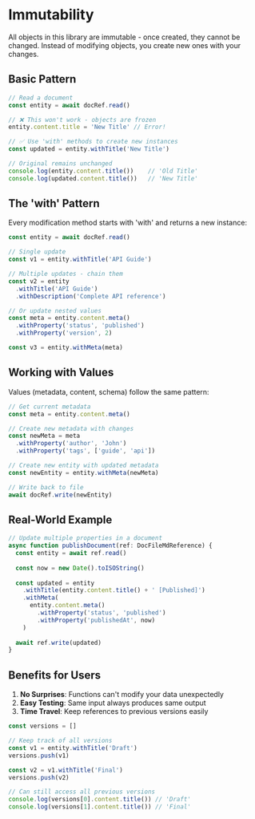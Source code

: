 # Immutability

All objects in this library are immutable - once created, they cannot be changed. Instead of modifying objects, you create new ones with your changes.

## Basic Pattern

```typescript
// Read a document
const entity = await docRef.read()

// ❌ This won't work - objects are frozen
entity.content.title = 'New Title' // Error!

// ✅ Use 'with' methods to create new instances
const updated = entity.withTitle('New Title')

// Original remains unchanged
console.log(entity.content.title())    // 'Old Title'
console.log(updated.content.title())   // 'New Title'
```

## The 'with' Pattern

Every modification method starts with 'with' and returns a new instance:

```typescript
const entity = await docRef.read()

// Single update
const v1 = entity.withTitle('API Guide')

// Multiple updates - chain them
const v2 = entity
  .withTitle('API Guide')
  .withDescription('Complete API reference')

// Or update nested values
const meta = entity.content.meta()
  .withProperty('status', 'published')
  .withProperty('version', 2)

const v3 = entity.withMeta(meta)
```

## Working with Values

Values (metadata, content, schema) follow the same pattern:

```typescript
// Get current metadata
const meta = entity.content.meta()

// Create new metadata with changes
const newMeta = meta
  .withProperty('author', 'John')
  .withProperty('tags', ['guide', 'api'])

// Create new entity with updated metadata
const newEntity = entity.withMeta(newMeta)

// Write back to file
await docRef.write(newEntity)
```

## Real-World Example

```typescript
// Update multiple properties in a document
async function publishDocument(ref: DocFileMdReference) {
  const entity = await ref.read()
  
  const now = new Date().toISOString()
  
  const updated = entity
    .withTitle(entity.content.title() + ' [Published]')
    .withMeta(
      entity.content.meta()
        .withProperty('status', 'published')
        .withProperty('publishedAt', now)
    )
  
  await ref.write(updated)
}
```

## Benefits for Users

1. **No Surprises**: Functions can't modify your data unexpectedly
2. **Easy Testing**: Same input always produces same output
3. **Time Travel**: Keep references to previous versions easily

```typescript
const versions = []

// Keep track of all versions
const v1 = entity.withTitle('Draft')
versions.push(v1)

const v2 = v1.withTitle('Final')
versions.push(v2)

// Can still access all previous versions
console.log(versions[0].content.title()) // 'Draft'
console.log(versions[1].content.title()) // 'Final'
```